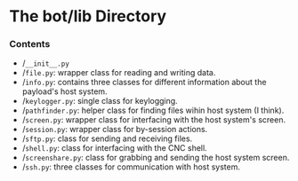 # The bot/lib Directory

### Contents

- /`__init__.py`
- /`file.py`: wrapper class for reading and writing data.
- /`info.py`: contains three classes for different information about the payload's host system. 
- /`keylogger.py`: single class for keylogging.
- /`pathfinder.py`: helper class for finding files wihin host system (I think).
- /`screen.py`: wrapper class for interfacing with the host system's screen.
- /`session.py`: wrapper class for by-session actions.
- /`sftp.py`: class for sending and receiving files.
- /`shell.py`: class for interfacing with the CNC shell.
- /`screenshare.py`: class for grabbing and sending the host system screen.
- /`ssh.py`: three classes for communication with host system.